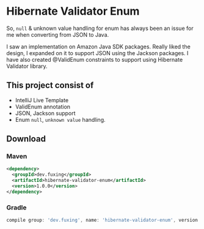 # Hibernate Validator Enum

So, `null` & unknown value handling for enum has always been an issue for me when converting from JSON to Java.

I saw an implementation on Amazon Java SDK packages. 
Really liked the design, I expanded on it to support JSON using the Jackson packages. 
I have also created @ValidEnum constraints to support using Hibernate Validator library.

## This project consist of
* IntelliJ Live Template
* ValidEnum annotation 
* JSON, Jackson support
* Enum `null`, `unknown value` handling.

## Download
### Maven
```xml
<dependency>
  <groupId>dev.fuxing</groupId>
  <artifactId>hibernate-validator-enum</artifactId>
  <version>1.0.0</version>
</dependency>
```

### Gradle
```groovy
compile group: 'dev.fuxing', name: 'hibernate-validator-enum', version: '1.0.0'
```
